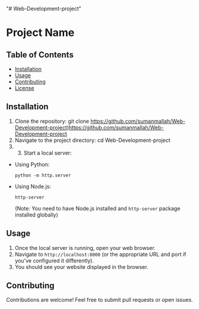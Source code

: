 "# Web-Development-project" 
# Project Name

## Table of Contents

- [Installation](#installation)
- [Usage](#usage)
- [Contributing](#contributing)
- [License](#license)

## Installation

1. Clone the repository:
   git clone https://github.com/sumanmallah/Web-Development-project)https://github.com/sumanmallah/Web-Development-project
2. Navigate to the project directory:
   cd Web-Development-project
3. 3. Start a local server:
- Using Python:
  ```
  python -m http.server
  ```
- Using Node.js:
  ```
  http-server
  ```
  (Note: You need to have Node.js installed and `http-server` package installed globally)

## Usage

1. Once the local server is running, open your web browser.
2. Navigate to `http://localhost:8000` (or the appropriate URL and port if you've configured it differently).
3. You should see your website displayed in the browser.

## Contributing

Contributions are welcome! Feel free to submit pull requests or open issues.

  

